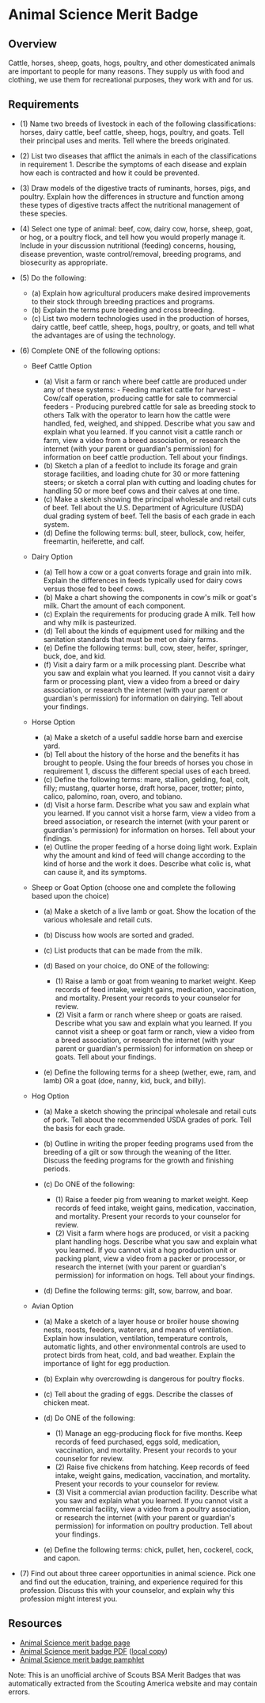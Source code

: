 

# Animal Science Merit Badge


## Overview



Cattle, horses, sheep, goats, hogs, poultry, and other domesticated animals are important to people for many reasons. They supply us with food and clothing, we use them for recreational purposes, they work with and for us.

## Requirements

* (1) Name two breeds of livestock in each of the following classifications: horses, dairy cattle, beef cattle, sheep, hogs, poultry, and goats. Tell their principal uses and merits. Tell where the breeds originated.
* (2) List two diseases that afflict the animals in each of the classifications in requirement 1. Describe the symptoms of each disease and explain how each is contracted and how it could be prevented.
* (3) Draw models of the digestive tracts of ruminants, horses, pigs, and poultry. Explain how the differences in structure and function among these types of digestive tracts affect the nutritional management of these species.
* (4) Select one type of animal: beef, cow, dairy cow, horse, sheep, goat, or hog, or a poultry flock, and tell how you would properly manage it. Include in your discussion nutritional (feeding) concerns, housing, disease prevention, waste control/removal, breeding programs, and biosecurity as appropriate.
* (5) Do the following:
    * (a) Explain how agricultural producers make desired improvements to their stock through breeding practices and programs.
    * (b) Explain the terms pure breeding and cross breeding.
    * (c) List two modern technologies used in the production of horses, dairy cattle, beef cattle, sheep, hogs, poultry, or goats, and tell what the advantages are of using the technology.


* (6) Complete ONE of the following options:
    * Beef Cattle Option
        * (a) Visit a farm or ranch where beef cattle are produced under any of these systems:  - Feeding market cattle for harvest - Cow/calf operation, producing cattle for sale to commercial feeders - Producing purebred cattle for sale as breeding stock to others  Talk with the operator to learn how the cattle were handled, fed, weighed, and shipped. Describe what you saw and explain what you learned. If you cannot visit a cattle ranch or farm, view a video from a breed association, or research the internet (with your parent or guardian's permission) for information on beef cattle production. Tell about your findings.
        * (b) Sketch a plan of a feedlot to include its forage and grain storage facilities, and loading chute for 30 or more fattening steers; or sketch a corral plan with cutting and loading chutes for handling 50 or more beef cows and their calves at one time.
        * (c) Make a sketch showing the principal wholesale and retail cuts of beef. Tell about the U.S. Department of Agriculture (USDA) dual grading system of beef. Tell the basis of each grade in each system.
        * (d) Define the following terms: bull, steer, bullock, cow, heifer, freemartin, heiferette, and calf.


    * Dairy Option
        * (a) Tell how a cow or a goat converts forage and grain into milk. Explain the differences in feeds typically used for dairy cows versus those fed to beef cows.
        * (b) Make a chart showing the components in cow's milk or goat's milk. Chart the amount of each component.
        * (c) Explain the requirements for producing grade A milk. Tell how and why milk is pasteurized.
        * (d) Tell about the kinds of equipment used for milking and the sanitation standards that must be met on dairy farms.
        * (e) Define the following terms: bull, cow, steer, heifer, springer, buck, doe, and kid.
        * (f) Visit a dairy farm or a milk processing plant. Describe what you saw and explain what you learned. If you cannot visit a dairy farm or processing plant, view a video from a breed or dairy association, or research the internet (with your parent or guardian's permission) for information on dairying. Tell about your findings.


    * Horse Option
        * (a) Make a sketch of a useful saddle horse barn and exercise yard.
        * (b) Tell about the history of the horse and the benefits it has brought to people. Using the four breeds of horses you chose in requirement 1, discuss the different special uses of each breed.
        * (c) Define the following terms: mare, stallion, gelding, foal, colt, filly; mustang, quarter horse, draft horse, pacer, trotter; pinto, calico, palomino, roan, overo, and tobiano.
        * (d) Visit a horse farm. Describe what you saw and explain what you learned. If you cannot visit a horse farm, view a video from a breed association, or research the internet (with your parent or guardian's permission) for information on horses. Tell about your findings.
        * (e) Outline the proper feeding of a horse doing light work. Explain why the amount and kind of feed will change according to the kind of horse and the work it does. Describe what colic is, what can cause it, and its symptoms.


    * Sheep or Goat Option (choose one and complete the following based upon the choice)
        * (a) Make a sketch of a live lamb or goat. Show the location of the various wholesale and retail cuts.
        * (b) Discuss how wools are sorted and graded.
        * (c) List products that can be made from the milk.
        * (d) Based on your choice, do ONE of the following:
            * (1) Raise a lamb or goat from weaning to market weight. Keep records of feed intake, weight gains, medication, vaccination, and mortality. Present your records to your counselor for review.
            * (2) Visit a farm or ranch where sheep or goats are raised. Describe what you saw and explain what you learned. If you cannot visit a sheep or goat farm or ranch, view a video from a breed association, or research the internet (with your parent or guardian's permission) for information on sheep or goats. Tell about your findings.


        * (e) Define the following terms for a sheep (wether, ewe, ram, and lamb) OR a goat (doe, nanny, kid, buck, and billy).


    * Hog Option
        * (a) Make a sketch showing the principal wholesale and retail cuts of pork. Tell about the recommended USDA grades of pork. Tell the basis for each grade.
        * (b) Outline in writing the proper feeding programs used from the breeding of a gilt or sow through the weaning of the litter. Discuss the feeding programs for the growth and finishing periods.
        * (c) Do ONE of the following:
            * (1) Raise a feeder pig from weaning to market weight. Keep records of feed intake, weight gains, medication, vaccination, and mortality. Present your records to your counselor for review.
            * (2) Visit a farm where hogs are produced, or visit a packing plant handling hogs. Describe what you saw and explain what you learned. If you cannot visit a hog production unit or packing plant, view a video  from a packer or processor, or research the internet (with your parent or guardian's permission) for information on hogs. Tell about your findings.


        * (d) Define the following terms: gilt, sow, barrow, and boar.


    * Avian Option
        * (a) Make a sketch of a layer house or broiler house showing nests, roosts, feeders, waterers, and means of ventilation. Explain how insulation, ventilation, temperature controls, automatic lights, and other environmental controls are used to protect birds from heat, cold, and bad weather. Explain the importance of light for egg production.
        * (b) Explain why overcrowding is dangerous for poultry flocks.
        * (c) Tell about the grading of eggs. Describe the classes of chicken meat.
        * (d) Do ONE of the following:
            * (1) Manage an egg-producing flock for five months. Keep records of feed purchased, eggs sold, medication, vaccination, and mortality. Present your records to your counselor for review.
            * (2) Raise five chickens from hatching. Keep records of feed intake, weight gains, medication, vaccination, and mortality. Present your records to your counselor for review.
            * (3) Visit a commercial avian production facility. Describe what you saw and explain what you learned. If you cannot visit a commercial facility, view a video from a poultry association, or research the internet (with your parent or guardian's permission) for information on poultry production. Tell about your findings.


        * (e) Define the following terms: chick, pullet, hen, cockerel, cock, and capon.




* (7) Find out about three career opportunities in animal science. Pick one and find out the education, training, and experience required for this profession. Discuss this with your counselor, and explain why this profession might interest you.


## Resources

- [Animal Science merit badge page](https://www.scouting.org/merit-badges/animal-science/)
- [Animal Science merit badge PDF](https://filestore.scouting.org/filestore/Merit_Badge_ReqandRes/Pamphlets/Animal%20Science_2023.pdf) ([local copy](files/animal-science-merit-badge.pdf))
- [Animal Science merit badge pamphlet](https://www.scoutshop.org/bsa-animal-science-merit-badge-pamphlet-boy-scouts-of-america-660194.html)

Note: This is an unofficial archive of Scouts BSA Merit Badges that was automatically extracted from the Scouting America website and may contain errors.